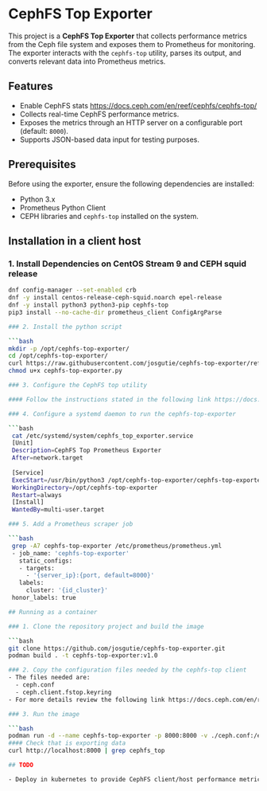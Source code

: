 # CephFS Top Exporter

This project is a **CephFS Top Exporter** that collects performance metrics from the Ceph file system and exposes them to Prometheus for monitoring. The exporter interacts with the `cephfs-top` utility, parses its output, and converts relevant data into Prometheus metrics. 

## Features
- Enable CephFS stats https://docs.ceph.com/en/reef/cephfs/cephfs-top/
- Collects real-time CephFS performance metrics.
- Exposes the metrics through an HTTP server on a configurable port (default: `8000`).
- Supports JSON-based data input for testing purposes.

## Prerequisites

Before using the exporter, ensure the following dependencies are installed:


- Python 3.x
- Prometheus Python Client
- CEPH libraries and `cephfs-top` installed on the system.

## Installation in a client host

### 1. Install Dependencies on CentOS Stream 9 and CEPH squid release
  
   ```bash
   dnf config-manager --set-enabled crb
   dnf -y install centos-release-ceph-squid.noarch epel-release
   dnf -y install python3 python3-pip cephfs-top     
   pip3 install --no-cache-dir prometheus_client ConfigArgParse

### 2. Install the python script

   ```bash
   mkdir -p /opt/cephfs-top-exporter/
   cd /opt/cephfs-top-exporter/
   curl https://raw.githubusercontent.com/josgutie/cephfs-top-exporter/refs/heads/main/src/cephfs-top-exporter.py
   chmod u+x cephfs-top-exporter.py

### 3. Configure the CephFS top utility

#### Follow the instructions stated in the following link https://docs.ceph.com/en/reef/cephfs/cephfs-top/

### 4. Configure a systemd daemon to run the cephfs-top-exporter

   ```bash   
    cat /etc/systemd/system/cephfs_top_exporter.service
    [Unit]
    Description=CephFS Top Prometheus Exporter
    After=network.target
    
    [Service]
    ExecStart=/usr/bin/python3 /opt/cephfs-top-exporter/cephfs-top-exporter.py
    WorkingDirectory=/opt/cephfs-top-exporter        
    Restart=always    
    [Install]
    WantedBy=multi-user.target

### 5. Add a Prometheus scraper job

   ```bash   
    grep -A7 cephfs-top-exporter /etc/prometheus/prometheus.yml
    - job_name: 'cephfs-top-exporter'
      static_configs:
      - targets:
        - '{server_ip}:{port, default=8000}'
      labels:
        cluster: '{id_cluster}'
    honor_labels: true    

## Running as a container

### 1. Clone the repository project and build the image

   ```bash
   git clone https://github.com/josgutie/cephfs-top-exporter.git
   podman build . -t cephfs-top-exporter:v1.0

### 2. Copy the configuration files needed by the cephfs-top client 
   - The files needed are:
     - ceph.conf
     - ceph.client.fstop.keyring
   - For more details review the following link https://docs.ceph.com/en/reef/cephfs/cephfs-top/

### 3. Run the image

   ```bash
   podman run -d --name cephfs-top-exporter -p 8000:8000 -v ./ceph.conf:/etc/ceph/ceph.conf:Z -v ./ceph.client.fstop.keyring:/etc/ceph/ceph.client.fstop.keyring:Z localhost/cephfs-top-exporter:v1.0   
#### Check that is exporting data
   curl http://localhost:8000 | grep cephfs_top

## TODO

- Deploy in kubernetes to provide CephFS client/host performance metrics in external CEPH deployments.

